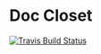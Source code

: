 # Doc Closet

[![Travis Build Status](https://secure.travis-ci.org/arnobroekhof/doccloset.png)](http://travis-ci.org/arnobroekhof/doccloset)

